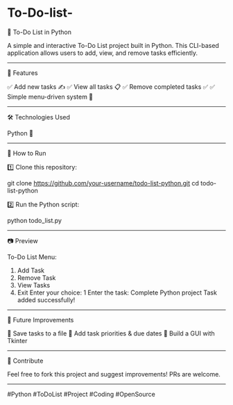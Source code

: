 # To-Do-list-
📝 To-Do List in Python

A simple and interactive To-Do List project built in Python. This CLI-based application allows users to add, view, and remove tasks efficiently.


---

🚀 Features

✅ Add new tasks ✍️
✅ View all tasks 📋
✅ Remove completed tasks ✅
✅ Simple menu-driven system 🔄


---

🛠️ Technologies Used

Python 🐍



---

📌 How to Run

1️⃣ Clone this repository:

git clone https://github.com/your-username/todo-list-python.git
cd todo-list-python

2️⃣ Run the Python script:

python todo_list.py


---

📷 Preview

To-Do List Menu:
1. Add Task
2. Remove Task
3. View Tasks
4. Exit
Enter your choice: 1
Enter the task: Complete Python project
Task added successfully!


---

🚀 Future Improvements

🔹 Save tasks to a file
🔹 Add task priorities & due dates
🔹 Build a GUI with Tkinter


---

📢 Contribute

Feel free to fork this project and suggest improvements! PRs are welcome.


---



#Python #ToDoList #Project #Coding #OpenSource

